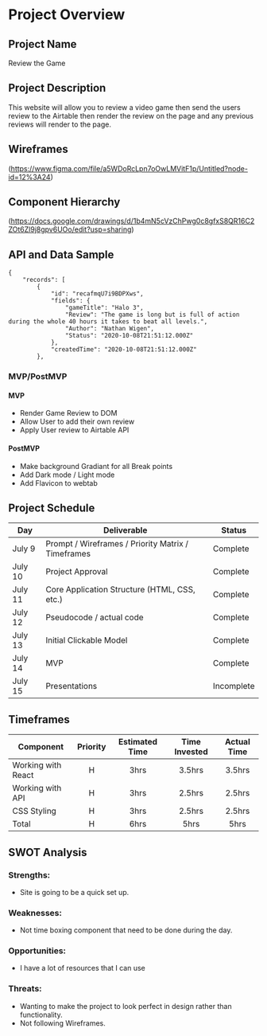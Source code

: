 # Project Overview

## Project Name

Review the Game

## Project Description

This website will allow you to review a video game then send the users review to the Airtable then render the review on the page and any previous reviews will render to the page.

## Wireframes

(https://www.figma.com/file/a5WDoRcLpn7oOwLMVitF1p/Untitled?node-id=12%3A24)

## Component Hierarchy
(https://docs.google.com/drawings/d/1b4mN5cVzChPwg0c8gfxS8QR16C2ZOt6Zl9j8gpv6UOo/edit?usp=sharing)

## API and Data Sample
```
{
    "records": [
        {
            "id": "recafmqU7i9BDPXws",
            "fields": {
                "gameTitle": "Halo 3",
                "Review": "The game is long but is full of action during the whole 40 hours it takes to beat all levels.",
                "Author": "Nathan Wigen",
                "Status": "2020-10-08T21:51:12.000Z"
            },
            "createdTime": "2020-10-08T21:51:12.000Z"
        },
```


### MVP/PostMVP

#### MVP 


-  Render Game Review to DOM
-  Allow User to add their own review
-  Apply User review to Airtable API

#### PostMVP  

- Make background Gradiant for all Break points
- Add Dark mode / Light mode
- Add Flavicon to webtab


## Project Schedule


|  Day | Deliverable | Status
|---|---| ---|
|July 9| Prompt / Wireframes / Priority Matrix / Timeframes | Complete
|July 10| Project Approval | Complete
|July 11| Core Application Structure (HTML, CSS, etc.) | Complete
|July 12| Pseudocode / actual code | Complete
|July 13| Initial Clickable Model  | Complete
|July 14| MVP | Complete
|July 15| Presentations | Incomplete

## Timeframes


| Component | Priority | Estimated Time | Time Invested | Actual Time |
| --- | :---: |  :---: | :---: | :---: |
| Working with React | H | 3hrs| 3.5hrs | 3.5hrs |
| Working with API | H | 3hrs| 2.5hrs | 2.5hrs |
| CSS Styling | H | 3hrs| 2.5hrs | 2.5hrs |
| Total | H | 6hrs| 5hrs | 5hrs |

## SWOT Analysis

### Strengths:

- Site is going to be a quick set up.

### Weaknesses: 

- Not time boxing component that need to be done during the day.

### Opportunities:

- I have a lot of resources that I can use 

### Threats:  

- Wanting to make the project to look perfect in design rather than functionality.
- Not following Wireframes.
